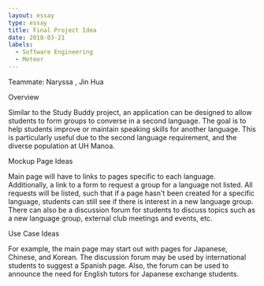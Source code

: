 ```yaml
---
layout: essay
type: essay
title: Final Project Idea
date: 2018-03-21
labels:
  - Software Engineering
  - Meteor
---
```


Teammate: Naryssa , Jin Hua

Overview

Similar to the Study Buddy project, an application can be designed to allow students to form groups to converse in a second language. The goal is to help students improve or maintain speaking skills for another language. This is particularly useful due to the second language requirement, and the diverse population at UH Manoa.



Mockup Page Ideas

Main page will have to links to pages specific to each language. Additionally, a link to a form to request a group for a language not listed. All requests will be listed, such that if a page hasn't been created for a specific language, students can still see if there is interest in a new language group. There can also be a discussion forum for students to discuss topics such as a new language group, external club meetings and events, etc.





Use Case Ideas

For example, the main page may start out with pages for Japanese, Chinese, and Korean. The discussion forum may be used by international students to suggest a Spanish page. Also, the forum can be used to announce the need for English tutors for Japanese exchange students.


